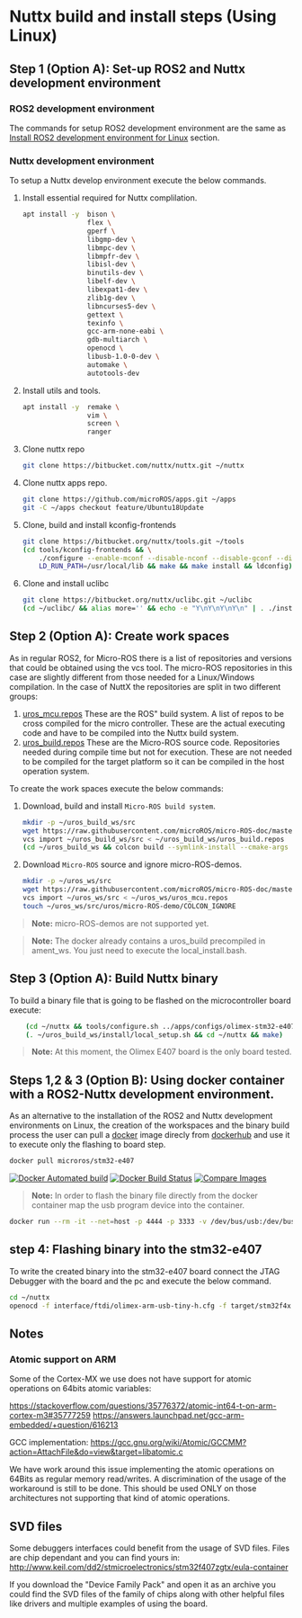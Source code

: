 # Nuttx build and install steps (Using Linux)

## Step 1 (Option A): Set-up ROS2 and Nuttx development environment

### ROS2 development environment

The commands for setup ROS2 development environment are the same as [Install ROS2 development environment for Linux](./Linux_build_and_install_steps.md#step-1-(option-a):-install-ros2-development-environment) section.

### Nuttx development environment

To setup a Nuttx develop environment execute the below commands. 

1. Install essential required for Nuttx complilation.

    ```bash
    apt install -y  bison \
                    flex \
                    gperf \
                    libgmp-dev \
                    libmpc-dev \
                    libmpfr-dev \
                    libisl-dev \
                    binutils-dev \
                    libelf-dev \
                    libexpat1-dev \
                    zlib1g-dev \
                    libncurses5-dev \
                    gettext \
                    texinfo \
                    gcc-arm-none-eabi \
                    gdb-multiarch \
                    openocd \
                    libusb-1.0-0-dev \
                    automake \
                    autotools-dev
    ```

1. Install utils and tools.
    ```bash 
    apt install -y  remake \
                    vim \
                    screen \
                    ranger
    ```

1. Clone nuttx repo
    ```bash
    git clone https://bitbucket.com/nuttx/nuttx.git ~/nuttx
    ```

1. Clone nuttx apps repo.
    ```bash
    git clone https://github.com/microROS/apps.git ~/apps 
    git -C ~/apps checkout feature/Ubuntu18Update
    ```

1. Clone, build and install kconfig-frontends 
    ```bash
    git clone https://bitbucket.org/nuttx/tools.git ~/tools
    (cd tools/kconfig-frontends && \
        ./configure --enable-mconf --disable-nconf --disable-gconf --disable-qconf && \
        LD_RUN_PATH=/usr/local/lib && make && make install && ldconfig)
    ```

1. Clone and install uclibc
    ```bash
    git clone https://bitbucket.org/nuttx/uclibc.git ~/uclibc
    (cd ~/uclibc/ && alias more='' && echo -e "Y\nY\nY\nY\n" | . ./install.sh ~/nuttx)
    ```

## Step 2 (Option A): Create work spaces

As in regular ROS2, for Micro-ROS there is a list of repositories and versions that could be obtained using the vcs tool.
The micro-ROS repositories in this case are slightly different from those needed for a Linux/Windows compilation.
In the case of NuttX the repositories are split in two different groups:

1. [uros_mcu.repos](repos/mcu/uros_mcu.repos) These are the ROS" build system.
A list of repos to be cross compiled for the micro controller.
These are the actual executing code and have to be compiled into the Nuttx build system.
1. [uros_build.repos](repos/mcu/uros_build.repos) These are the Micro-ROS source code.
Repositories needed during compile time but not for execution. 
These are not needed to be compiled for the target platform so it can be compiled in the host operation system.

To create the work spaces execute the below commands:

1. Download, build and install `Micro-ROS build system`.
    ```bash
    mkdir -p ~/uros_build_ws/src
    wget https://raw.githubusercontent.com/microROS/micro-ROS-doc/master/repos/mcu/uros_build.repos -O ~/uros_build_ws/uros_build.repos
    vcs import ~/uros_build_ws/src < ~/uros_build_ws/uros_build.repos
    (cd ~/uros_build_ws && colcon build --symlink-install --cmake-args -DBUILD_TESTING=OFF)
    ```

1. Download `Micro-ROS` source and ignore micro-ROS-demos.
    ```bash
    mkdir -p ~/uros_ws/src 
    wget https://raw.githubusercontent.com/microROS/micro-ROS-doc/master/repos/mcu/uros_mcu.repos -O ~/uros_ws/uros_mcu.repos 
    vcs import ~/uros_ws/src < ~/uros_ws/uros_mcu.repos
    touch ~/uros_ws/src/uros/micro-ROS-demo/COLCON_IGNORE
    ```

> **Note:** micro-ROS-demos are not supported yet.

> **Note:** The docker already contains a uros_build precompiled in ament_ws. You just need to execute the local_install.bash.

## Step 3 (Option A): Build Nuttx binary

To build a binary file that is going to be flashed on the microcontroller board execute:

```bash
    (cd ~/nuttx && tools/configure.sh ../apps/configs/olimex-stm32-e407/uros/)
    (. ~/uros_build_ws/install/local_setup.sh && cd ~/nuttx && make)
```

> **Note:** At this moment, the Olimex E407 board is the only board tested.


## Steps 1,2 & 3 (Option B): Using docker container with a ROS2-Nuttx development environment.

As an alternative to the installation of the ROS2 and Nuttx development environments on Linux, the creation of the workspaces and the binary build process the user can pull a [docker](https://docs.docker.com/install/linux/docker-ce/ubuntu/) image direcly from [dockerhub](https://hub.docker.com/r/microros/stm32-e407/) and use it to execute only the flashing to board step.

```bash
docker pull microros/stm32-e407
```

[![Docker Automated build](https://img.shields.io/docker/automated/microros/stm32-e407.svg?logo=docker)](https://hub.docker.com/r/microros/stm32-e407/)
[![Docker Build Status](https://img.shields.io/docker/build/microros/stm32-e407.svg?label=Last%20build)](https://hub.docker.com/r/microros/stm32-e407/)
[![Compare Images](https://images.microbadger.com/badges/image/microros/stm32-e407.svg)](https://microbadger.com/images/microros/stm32-e407)


> **Note:** In order to flash the binary file directly from the docker container map the usb program device into the container.

```bash
docker run --rm -it --net=host -p 4444 -p 3333 -v /dev/bus/usb:/dev/bus/usb --privileged microros/stm32-e407
```

## step 4: Flashing binary into the stm32-e407

To write the created binary into the stm32-e407 board connect the JTAG Debugger with the board and the pc and execute the below command.

```bash
cd ~/nuttx
openocd -f interface/ftdi/olimex-arm-usb-tiny-h.cfg -f target/stm32f4x.cfg -c init -c "reset halt" -c "flash write_image erase nuttx.bin 0x08000000"
```

## Notes

### Atomic support on ARM

Some of the Cortex-MX we use does not have support for atomic operations on 64bits atomic variables:

https://stackoverflow.com/questions/35776372/atomic-int64-t-on-arm-cortex-m3#35777259
https://answers.launchpad.net/gcc-arm-embedded/+question/616213

GCC implementation:
https://gcc.gnu.org/wiki/Atomic/GCCMM?action=AttachFile&do=view&target=libatomic.c

We have work around this issue implementing the atomic operations on 64Bits as regular memory read/writes.
A discrimination of the usage of the workaround is still to be done. This should be used ONLY on those architectures not supporting that kind of atomic operations.

## SVD files

Some debuggers interfaces could benefit from the usage of SVD files.
Files are chip dependant and you can find yours in:
http://www.keil.com/dd2/stmicroelectronics/stm32f407zgtx/eula-container

If you download the "Device Family Pack" and open it as an archive you could find the SVD files of the family of chips along with other helpful files like drivers and multiple examples of using the board.
